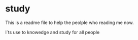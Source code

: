 # study

This is a readme file to help the peolple who reading me now.

I`ts use to knowedge and study for all people
